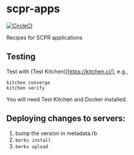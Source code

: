 # scpr-apps
[![CircleCI](https://circleci.com/gh/scpr-cookbooks/scpr-apps.svg?style=svg)](https://circleci.com/gh/scpr-cookbooks/scpr-apps)

Recipes for SCPR applications

## Testing

Test with (Test Kitchen)[https://kitchen.ci/], e.g.,

```
kitchen converge
kitchen verify
```

You will need Test Kitchen and Docker installed.

## Deploying changes to servers:

1. bump the version in metadata.rb
1. `berks install`
1. `berks upload`
